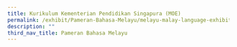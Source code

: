 ```yaml
---
title: Kurikulum Kementerian Pendidikan Singapura (MOE)
permalink: /exhibit/Pameran-Bahasa-Melayu/melayu-malay-language-exhibitions-b/moe-curriculum/
description: ""
third_nav_title: Pameran Bahasa Melayu
---
```

